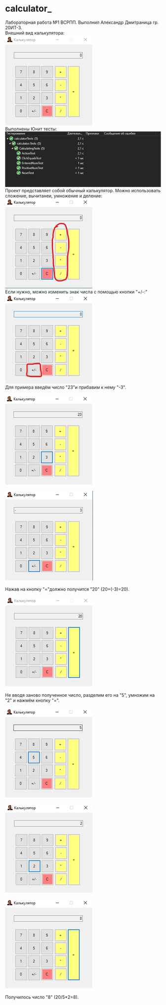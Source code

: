 # calculator_
Лабораторная работа №1 ВСРПП. Выполнил Александр Дмитраница гр. 20ИТ-3.
<br>Внешний вид калькулятора:<br>
<img src="https://raw.githubusercontent.com/CyberSanyok/calculator_/master/Внешний%20вид%20калькулятора.png" >
<br>Выполнены Юнит тесты:<br>
<img src="https://raw.githubusercontent.com/CyberSanyok/calculator_/master/UTests.png" >
<br>Проект представляет собой обычный калькулятор. Можно использовать сложение, вычитанеи, умножение и деление:<br>
<img src="https://raw.githubusercontent.com/CyberSanyok/Images/main/Caclulator%20Images/Операции.png" >
<br>Если нужно, можно изменить знак числа с помощью кнопки "+/-:"<br>
<img src="https://raw.githubusercontent.com/CyberSanyok/Images/main/Caclulator%20Images/Изменить%20знак.png" >
<br>Для примера введём число "23"и прибавим к нему "-3".<br>
<br><img src="https://raw.githubusercontent.com/CyberSanyok/Images/main/Caclulator%20Images/1.png" ><br>
<br><img src="https://raw.githubusercontent.com/CyberSanyok/Images/main/Caclulator%20Images/2.png" ><br>
<br>Нажав на кнопку "="должно получится "20" (20+(-3)=20).<br>
<br><img src="https://raw.githubusercontent.com/CyberSanyok/Images/main/Caclulator%20Images/3.png" ><br>
<br>Не вводя заново полученное число, разделим его на "5", умножим на "2" и нажмём кнопку "=".<br>
<br><img src="https://raw.githubusercontent.com/CyberSanyok/Images/main/Caclulator%20Images/4.png" ><br>
<br><img src="https://raw.githubusercontent.com/CyberSanyok/Images/main/Caclulator%20Images/5.png" ><br>
<br><img src="https://raw.githubusercontent.com/CyberSanyok/Images/main/Caclulator%20Images/6.png" ><br>
<br>Получилось число "8" (20/5*2=8).<br>
